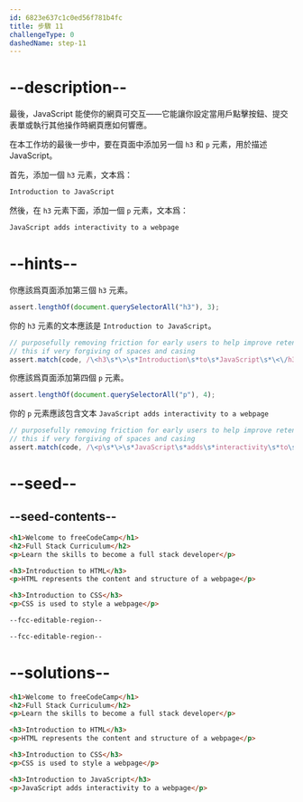 ```yaml
---
id: 6823e637c1c0ed56f781b4fc
title: 步驟 11
challengeType: 0
dashedName: step-11
---
```


# --description--

最後，JavaScript 能使你的網頁可交互——它能讓你設定當用戶點擊按鈕、提交表單或執行其他操作時網頁應如何響應。

在本工作坊的最後一步中，要在頁面中添加另一個 `h3` 和 `p` 元素，用於描述 JavaScript。

首先，添加一個 `h3` 元素，文本爲：

```md
Introduction to JavaScript
```

然後，在 `h3` 元素下面，添加一個 `p` 元素，文本爲：

```md
JavaScript adds interactivity to a webpage
```

# --hints--

你應該爲頁面添加第三個 `h3` 元素。

```js
assert.lengthOf(document.querySelectorAll("h3"), 3);
```

你的 `h3` 元素的文本應該是 `Introduction to JavaScript`。

```js
// purposefully removing friction for early users to help improve retention in early lessons
// this if very forgiving of spaces and casing
assert.match(code, /\<h3\s*\>\s*Introduction\s*to\s*JavaScript\s*\<\/h3\s*\>/i);
```

你應該爲頁面添加第四個 `p` 元素。

```js
assert.lengthOf(document.querySelectorAll("p"), 4);
```

你的 `p` 元素應該包含文本 `JavaScript adds interactivity to a webpage`

```js
// purposefully removing friction for early users to help improve retention in early lessons
// this if very forgiving of spaces and casing
assert.match(code, /\<p\s*\>\s*JavaScript\s*adds\s*interactivity\s*to\s*a\s*web\s*page\s*\<\/p\s*\>/i);
```

# --seed--

## --seed-contents--

```html
<h1>Welcome to freeCodeCamp</h1>
<h2>Full Stack Curriculum</h2>
<p>Learn the skills to become a full stack developer</p>

<h3>Introduction to HTML</h3>
<p>HTML represents the content and structure of a webpage</p>

<h3>Introduction to CSS</h3>
<p>CSS is used to style a webpage</p>

--fcc-editable-region--

--fcc-editable-region--
```

# --solutions--

```html
<h1>Welcome to freeCodeCamp</h1>
<h2>Full Stack Curriculum</h2>
<p>Learn the skills to become a full stack developer</p>

<h3>Introduction to HTML</h3>
<p>HTML represents the content and structure of a webpage</p>

<h3>Introduction to CSS</h3>
<p>CSS is used to style a webpage</p>

<h3>Introduction to JavaScript</h3>
<p>JavaScript adds interactivity to a webpage</p>
```
